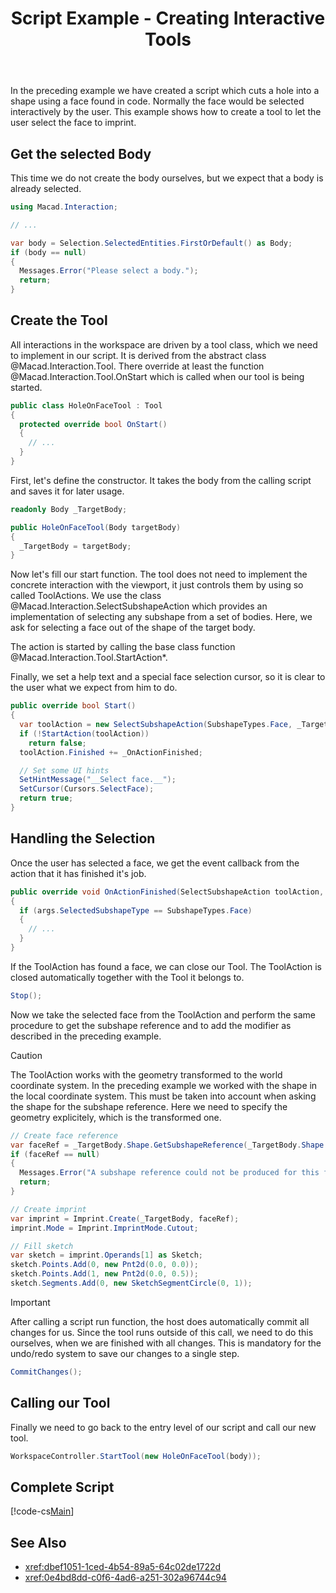 ﻿---
uid: 8bd40f7f-0687-46fe-ba84-2faf6bc91571
title: Script Example - Creating Interactive Tools
icon: ScriptIcon.svg
---
In the preceding example we have created a script which cuts a hole into a shape using a face found in code. Normally the face would be selected interactively by the user. This example shows how to create a tool to let the user select the face to imprint.

## Get the selected Body
This time we do not create the body ourselves, but we expect that a body is already selected.

```cs
using Macad.Interaction;

// ...

var body = Selection.SelectedEntities.FirstOrDefault() as Body;
if (body == null)
{
  Messages.Error("Please select a body.");
  return;
}
```

## Create the Tool
All interactions in the workspace are driven by a tool class, which we need to implement in our script. It is derived from the abstract class @Macad.Interaction.Tool. There override at least the function @Macad.Interaction.Tool.OnStart which is called when our tool is being started.

```cs
public class HoleOnFaceTool : Tool
{
  protected override bool OnStart()
  {
    // ...
  }
}
```

First, let's define the constructor. It takes the body from the calling script and saves it for later usage.

```cs
readonly Body _TargetBody;

public HoleOnFaceTool(Body targetBody)
{
  _TargetBody = targetBody;
}
```
Now let's fill our start function. The tool does not need to implement the concrete interaction with the viewport, it just controls them by using so called ToolActions. We use the class @Macad.Interaction.SelectSubshapeAction which provides an implementation of selecting any subshape from a set of bodies. Here, we ask for selecting a face out of the shape of the target body.

The action is started by calling the base class function @Macad.Interaction.Tool.StartAction*.

Finally, we set a help text and a special face selection cursor, so it is clear to the user what we expect from him to do.

```cs
public override bool Start()
{
  var toolAction = new SelectSubshapeAction(SubshapeTypes.Face, _TargetBody);
  if (!StartAction(toolAction))
    return false;
  toolAction.Finished += _OnActionFinished;

  // Set some UI hints
  SetHintMessage("__Select face.__");
  SetCursor(Cursors.SelectFace);
  return true;
}
```

## Handling the Selection
Once the user has selected a face, we get the event callback from the action that it has finished it's job.

```cs
public override void OnActionFinished(SelectSubshapeAction toolAction, SelectSubshapeAction.EventArgs args)
{
  if (args.SelectedSubshapeType == SubshapeTypes.Face)
  {
    // ...
  }
}
```

If the ToolAction has found a face, we can close our Tool. The ToolAction is closed automatically together with the Tool it belongs to.

```cs
Stop();
```

Now we take the selected face from the ToolAction and perform the same procedure to get the subshape reference and to add the modifier as described in the preceding example.

> [!CAUTION]
>  The ToolAction works with the geometry transformed to the world coordinate system. In the preceding example we worked with the shape in the local coordinate system. This must be taken into account when asking the shape for the subshape reference. Here we need to specify the geometry explicitely, which is the transformed one.

```cs
// Create face reference
var faceRef = _TargetBody.Shape.GetSubshapeReference(_TargetBody.Shape.GetTransformedBRep(), args.SelectedSubshape);
if (faceRef == null)
{
  Messages.Error("A subshape reference could not be produced for this face.");
  return;
}

// Create imprint
var imprint = Imprint.Create(_TargetBody, faceRef);
imprint.Mode = Imprint.ImprintMode.Cutout;

// Fill sketch
var sketch = imprint.Operands[1] as Sketch;
sketch.Points.Add(0, new Pnt2d(0.0, 0.0));
sketch.Points.Add(1, new Pnt2d(0.0, 0.5));
sketch.Segments.Add(0, new SketchSegmentCircle(0, 1));
```

> [!IMPORTANT]
>  After calling a script run function, the host does automatically commit all changes for us. Since the tool runs outside of this call, we need to do this ourselves, when we are finished with all changes. This is mandatory for the undo/redo system to save our changes to a single step.

```cs
CommitChanges();
```

## Calling our Tool
Finally we need to go back to the entry level of our script and call our new tool.

```cs
WorkspaceController.StartTool(new HoleOnFaceTool(body));
```

## Complete Script
[!code-cs[Main](Samples/HoleOnFaceTool.csx)]

## See Also
- <xref:dbef1051-1ced-4b54-89a5-64c02de1722d>
- <xref:0e4bd8dd-c0f6-4ad6-a251-302a96744c94>

